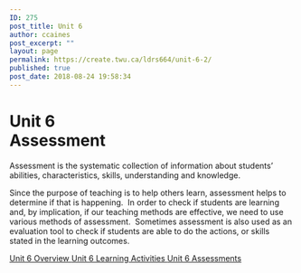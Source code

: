 ```yaml
---
ID: 275
post_title: Unit 6
author: ccaines
post_excerpt: ""
layout: page
permalink: https://create.twu.ca/ldrs664/unit-6-2/
published: true
post_date: 2018-08-24 19:58:34
---
```

<!--themify_builder_static--><h1>Unit 6<br/>Assessment</h1>
 <p>Assessment is the systematic collection of information about students’ abilities, characteristics, skills, understanding and knowledge.</p><p>Since the purpose of teaching is to help others learn, assessment helps to determine if that is happening.  In order to check if students are learning and, by implication, if our teaching methods are effective, we need to use various methods of assessment.  Sometimes assessment is also used as an evaluation tool to check if students are able to do the actions, or skills stated in the learning outcomes.</p>
 
 <a href="https://create.twu.ca/ldrs627-su18/unit-6-overview/"> Unit 6 Overview </a> <a href="https://create.twu.ca/ldrs627-su18/unit-6-learning-activities/"> Unit 6 Learning Activities </a> <a href="https://create.twu.ca/ldrs627-su18/unit-6-topic-1/"> Unit 6 Assessments </a><!--/themify_builder_static-->